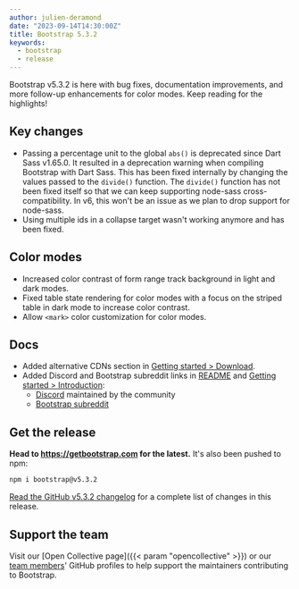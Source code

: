 ```yaml
---
author: julien-deramond
date: "2023-09-14T14:30:00Z"
title: Bootstrap 5.3.2
keywords:
  - bootstrap
  - release
---
```


Bootstrap v5.3.2 is here with bug fixes, documentation improvements, and more follow-up enhancements for color modes. Keep reading for the highlights!

## Key changes

- Passing a percentage unit to the global `abs()` is deprecated since Dart Sass v1.65.0. It resulted in a deprecation warning when compiling Bootstrap with Dart Sass. This has been fixed internally by changing the values passed to the `divide()` function. The `divide()` function has not been fixed itself so that we can keep supporting node-sass cross-compatibility. In v6, this won't be an issue as we plan to drop support for node-sass.
- Using multiple ids in a collapse target wasn't working anymore and has been fixed.

## Color modes

- Increased color contrast of form range track background in light and dark modes.
- Fixed table state rendering for color modes with a focus on the striped table in dark mode to increase color contrast.
- Allow `<mark>` color customization for color modes.

## Docs

- Added alternative CDNs section in [Getting started > Download](https://getbootstrap.com/docs/5.3/getting-started/download/#alternative-cdns).
- Added Discord and Bootstrap subreddit links in [README](https://github.com/twbs/bootstrap/blob/main/README.md) and [Getting started > Introduction](https://getbootstrap.com/docs/5.3/getting-started/introduction/):
  - [Discord](https://discord.gg/bZUvakRU3M) maintained by the community
  - [Bootstrap subreddit](https://reddit.com/r/bootstrap)

## Get the release

**Head to <https://getbootstrap.com> for the latest.** It's also been pushed to npm:

```sh
npm i bootstrap@v5.3.2
```

[Read the GitHub v5.3.2 changelog](https://github.com/twbs/bootstrap/releases/tag/v5.3.2) for a complete list of changes in this release.

## Support the team

Visit our [Open Collective page]({{< param "opencollective" >}}) or our [team members](https://github.com/orgs/twbs/people)' GitHub profiles to help support the maintainers contributing to Bootstrap.
